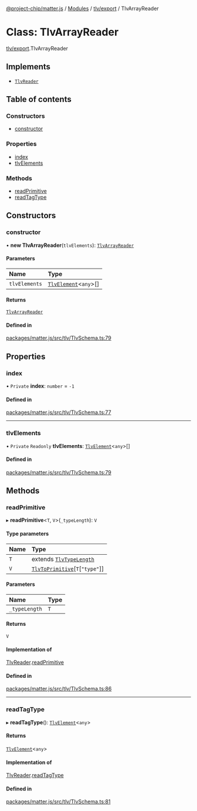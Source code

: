 [@project-chip/matter.js](../README.md) / [Modules](../modules.md) / [tlv/export](../modules/tlv_export.md) / TlvArrayReader

# Class: TlvArrayReader

[tlv/export](../modules/tlv_export.md).TlvArrayReader

## Implements

- [`TlvReader`](../interfaces/tlv_export.TlvReader.md)

## Table of contents

### Constructors

- [constructor](tlv_export.TlvArrayReader.md#constructor)

### Properties

- [index](tlv_export.TlvArrayReader.md#index)
- [tlvElements](tlv_export.TlvArrayReader.md#tlvelements)

### Methods

- [readPrimitive](tlv_export.TlvArrayReader.md#readprimitive)
- [readTagType](tlv_export.TlvArrayReader.md#readtagtype)

## Constructors

### constructor

• **new TlvArrayReader**(`tlvElements`): [`TlvArrayReader`](tlv_export.TlvArrayReader.md)

#### Parameters

| Name | Type |
| :------ | :------ |
| `tlvElements` | [`TlvElement`](../modules/tlv_export.md#tlvelement)\<`any`\>[] |

#### Returns

[`TlvArrayReader`](tlv_export.TlvArrayReader.md)

#### Defined in

[packages/matter.js/src/tlv/TlvSchema.ts:79](https://github.com/project-chip/matter.js/blob/c15b1068/packages/matter.js/src/tlv/TlvSchema.ts#L79)

## Properties

### index

• `Private` **index**: `number` = `-1`

#### Defined in

[packages/matter.js/src/tlv/TlvSchema.ts:77](https://github.com/project-chip/matter.js/blob/c15b1068/packages/matter.js/src/tlv/TlvSchema.ts#L77)

___

### tlvElements

• `Private` `Readonly` **tlvElements**: [`TlvElement`](../modules/tlv_export.md#tlvelement)\<`any`\>[]

#### Defined in

[packages/matter.js/src/tlv/TlvSchema.ts:79](https://github.com/project-chip/matter.js/blob/c15b1068/packages/matter.js/src/tlv/TlvSchema.ts#L79)

## Methods

### readPrimitive

▸ **readPrimitive**\<`T`, `V`\>(`_typeLength`): `V`

#### Type parameters

| Name | Type |
| :------ | :------ |
| `T` | extends [`TlvTypeLength`](../modules/tlv_export.md#tlvtypelength) |
| `V` | [`TlvToPrimitive`](../modules/tlv_export.md#tlvtoprimitive)[`T`[``"type"``]] |

#### Parameters

| Name | Type |
| :------ | :------ |
| `_typeLength` | `T` |

#### Returns

`V`

#### Implementation of

[TlvReader](../interfaces/tlv_export.TlvReader.md).[readPrimitive](../interfaces/tlv_export.TlvReader.md#readprimitive)

#### Defined in

[packages/matter.js/src/tlv/TlvSchema.ts:86](https://github.com/project-chip/matter.js/blob/c15b1068/packages/matter.js/src/tlv/TlvSchema.ts#L86)

___

### readTagType

▸ **readTagType**(): [`TlvElement`](../modules/tlv_export.md#tlvelement)\<`any`\>

#### Returns

[`TlvElement`](../modules/tlv_export.md#tlvelement)\<`any`\>

#### Implementation of

[TlvReader](../interfaces/tlv_export.TlvReader.md).[readTagType](../interfaces/tlv_export.TlvReader.md#readtagtype)

#### Defined in

[packages/matter.js/src/tlv/TlvSchema.ts:81](https://github.com/project-chip/matter.js/blob/c15b1068/packages/matter.js/src/tlv/TlvSchema.ts#L81)
